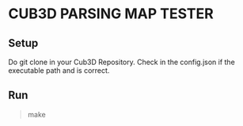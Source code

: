# CUB3D PARSING MAP TESTER

## Setup

Do git clone in your Cub3D Repository. Check in the config.json if the executable path and is correct.

## Run

> make
